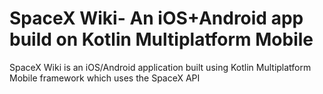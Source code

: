 # SpaceX Wiki- An iOS+Android app build on Kotlin Multiplatform Mobile
SpaceX Wiki is an iOS/Android application built using Kotlin Multiplatform Mobile framework which uses the SpaceX API
